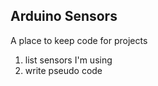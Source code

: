 ## Arduino Sensors
A place to keep code for projects
1. list sensors I'm using
2. write pseudo code 
